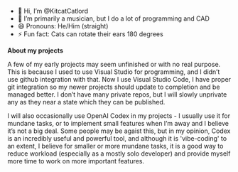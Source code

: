 - 👋 Hi, I’m @KitcatCatlord
- 👀 I’m primarily a musician, but I do a lot of programming and CAD
- 😄 Pronouns: He/Him (straight)
- ⚡ Fun fact: Cats can rotate their ears 180 degrees

**About my projects**

A few of my early projects may seem unfinished or with no real purpose. This is because I used to use Visual Studio for programming, and I didn’t use github integration with that. Now I use Visual Studio Code, I have proper git integration so my newer projects should update to completion and be managed better. I don’t have many private repos, but I will slowly unprivate any as they near a state which they can be published.

I will also occasionally use OpenAI Codex in my projects - I usually use it for mundane tasks, or to implement small features when I’m away and I believe it’s not a big deal. Some people may be agaist this, but in my opinion, Codex is an incredibly useful and powerful tool, and although it is 'vibe-coding' to an extent, I believe for smaller or more mundane tasks, it is a good way to reduce workload (especially as a mostly solo developer) and provide myself more time to work on more important features.

<!---
KitcatCatlord/KitcatCatlord is a ✨ special ✨ repository because its `README.md` (this file) appears on your GitHub profile.
You can click the Preview link to take a look at your changes.
--->
